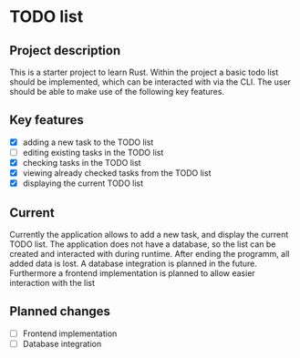 # TODO list

## Project description
This is a starter project to learn Rust. Within the project a basic todo list should be implemented, which can be interacted with via the CLI. The user should be able to make use of the following key features.

## Key features
- [x] adding a new task to the TODO list
- [ ] editing existing tasks in the TODO list
- [x] checking tasks in the TODO list
- [x] viewing already checked tasks from the TODO list
- [x] displaying the current TODO list

## Current 
Currently the application allows to add a new task, and display the current TODO list. The application does not have a database, so the list can be created and interacted with during runtime. After ending the programm, all added data is lost. A database integration is planned in the future. Furthermore a frontend implementation is planned to allow easier interaction with the list

## Planned changes
- [ ] Frontend implementation
- [ ] Database integration